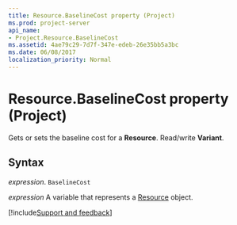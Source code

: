 ```yaml
---
title: Resource.BaselineCost property (Project)
ms.prod: project-server
api_name:
- Project.Resource.BaselineCost
ms.assetid: 4ae79c29-7d7f-347e-edeb-26e35bb5a3bc
ms.date: 06/08/2017
localization_priority: Normal
---
```



# Resource.BaselineCost property (Project)

Gets or sets the baseline cost for a  **Resource**. Read/write **Variant**.


## Syntax

_expression_. `BaselineCost`

_expression_ A variable that represents a [Resource](./Project.Resource.md) object.

[!include[Support and feedback](~/includes/feedback-boilerplate.md)]